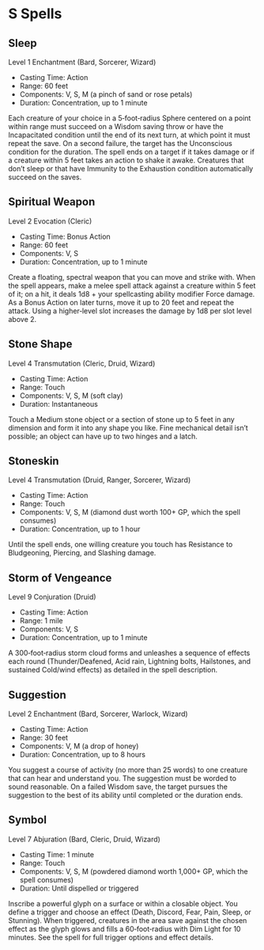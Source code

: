 <!-- Source: docs/SRD_CC_v5.2.1.pdf (S spells) -->

# S Spells

## Sleep
Level 1 Enchantment (Bard, Sorcerer, Wizard)

- Casting Time: Action
- Range: 60 feet
- Components: V, S, M (a pinch of sand or rose petals)
- Duration: Concentration, up to 1 minute

Each creature of your choice in a 5‑foot‑radius Sphere centered on a point within range must succeed on a Wisdom saving throw or have the Incapacitated condition until the end of its next turn, at which point it must repeat the save. On a second failure, the target has the Unconscious condition for the duration. The spell ends on a target if it takes damage or if a creature within 5 feet takes an action to shake it awake. Creatures that don’t sleep or that have Immunity to the Exhaustion condition automatically succeed on the saves.

## Spiritual Weapon
Level 2 Evocation (Cleric)

- Casting Time: Bonus Action
- Range: 60 feet
- Components: V, S
- Duration: Concentration, up to 1 minute

Create a floating, spectral weapon that you can move and strike with. When the spell appears, make a melee spell attack against a creature within 5 feet of it; on a hit, it deals 1d8 + your spellcasting ability modifier Force damage. As a Bonus Action on later turns, move it up to 20 feet and repeat the attack. Using a higher‑level slot increases the damage by 1d8 per slot level above 2.

## Stone Shape
Level 4 Transmutation (Cleric, Druid, Wizard)

- Casting Time: Action
- Range: Touch
- Components: V, S, M (soft clay)
- Duration: Instantaneous

Touch a Medium stone object or a section of stone up to 5 feet in any dimension and form it into any shape you like. Fine mechanical detail isn’t possible; an object can have up to two hinges and a latch.

## Stoneskin
Level 4 Transmutation (Druid, Ranger, Sorcerer, Wizard)

- Casting Time: Action
- Range: Touch
- Components: V, S, M (diamond dust worth 100+ GP, which the spell consumes)
- Duration: Concentration, up to 1 hour

Until the spell ends, one willing creature you touch has Resistance to Bludgeoning, Piercing, and Slashing damage.

## Storm of Vengeance
Level 9 Conjuration (Druid)

- Casting Time: Action
- Range: 1 mile
- Components: V, S
- Duration: Concentration, up to 1 minute

A 300‑foot‑radius storm cloud forms and unleashes a sequence of effects each round (Thunder/Deafened, Acid rain, Lightning bolts, Hailstones, and sustained Cold/wind effects) as detailed in the spell description.

## Suggestion
Level 2 Enchantment (Bard, Sorcerer, Warlock, Wizard)

- Casting Time: Action
- Range: 30 feet
- Components: V, M (a drop of honey)
- Duration: Concentration, up to 8 hours

You suggest a course of activity (no more than 25 words) to one creature that can hear and understand you. The suggestion must be worded to sound reasonable. On a failed Wisdom save, the target pursues the suggestion to the best of its ability until completed or the duration ends.

## Symbol
Level 7 Abjuration (Bard, Cleric, Druid, Wizard)

- Casting Time: 1 minute
- Range: Touch
- Components: V, S, M (powdered diamond worth 1,000+ GP, which the spell consumes)
- Duration: Until dispelled or triggered

Inscribe a powerful glyph on a surface or within a closable object. You define a trigger and choose an effect (Death, Discord, Fear, Pain, Sleep, or Stunning). When triggered, creatures in the area save against the chosen effect as the glyph glows and fills a 60‑foot‑radius with Dim Light for 10 minutes. See the spell for full trigger options and effect details.

